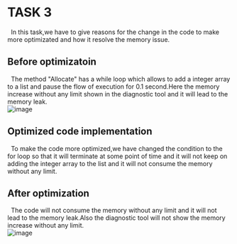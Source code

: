 # TASK 3
 &nbsp;&nbsp;In this task,we have to give reasons for the change in the code to make more optimizated and how it resolve the memory issue.
## Before optimizatoin
 &nbsp;&nbsp;The method "Allocate" has a while loop which allows to add a integer array to a list and pause the flow of execution for 0.1 second.Here the memory increase without any limit shown in the  diagnostic  tool and it will lead to the memory leak.<br>
 ![image](https://github.com/user-attachments/assets/5c3c0395-39fe-4196-b799-96ff42085050)
## Optimized code implementation
 &nbsp;&nbsp;To make the code more optimized,we have changed the condition to the for loop so that it will terminate at some point of time and it will not keep on adding the integer array to the list and it will not consume the memory without any limit.
## After optimization
 &nbsp;&nbsp;The code will not consume the memory without any limit and it will not lead to the memory leak.Also the diagnostic tool will not show the memory increase without any limit.<br>
 ![image](https://github.com/user-attachments/assets/891a6681-579d-4fa9-b404-ae7db77639d4)

